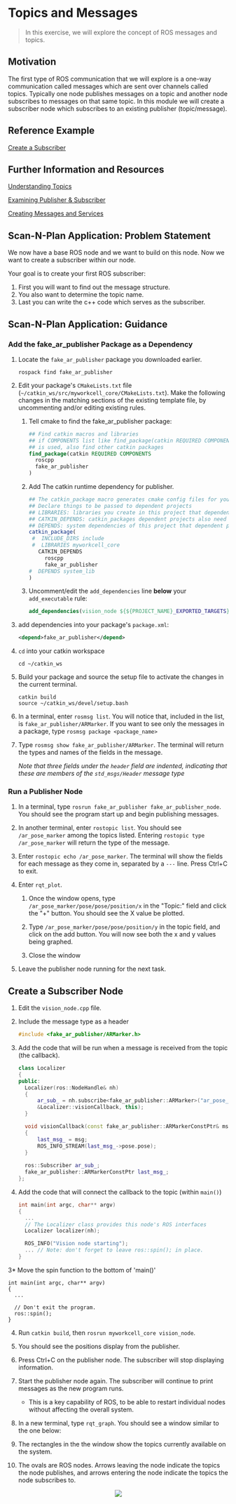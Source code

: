 # Topics and Messages
>In this exercise, we will explore the concept of ROS messages and topics.

## Motivation
The first type of ROS communication that we will explore is a one-way communication called messages which are sent over channels called topics. Typically one node publishes messages on a topic and another node subscribes to messages on that same topic. In this module we will create a subscriber node which subscribes to an existing publisher (topic/message).

## Reference Example

[Create a Subscriber](http://www.ros.org/wiki/ROS/Tutorials/WritingPublisherSubscriber%28c%2B%2B%29)

## Further Information and Resources

[Understanding Topics](http://www.ros.org/wiki/ROS/Tutorials/UnderstandingTopics)

[Examining Publisher & Subscriber](http://www.ros.org/wiki/ROS/Tutorials/ExaminingPublisherSubscriber)

[Creating Messages and Services](http://www.ros.org/wiki/ROS/Tutorials/CreatingMsgAndSrv)

## Scan-N-Plan Application: Problem Statement
We now have a base ROS node and we want to build on this node. Now we want to create a subscriber within our node.

Your goal is to create your first ROS subscriber:
 1. First you will want to find out the message structure.
 2. You also want to determine the topic name.
 3. Last you can write the c++ code which serves as the subscriber.

## Scan-N-Plan Application: Guidance
### Add the fake_ar_publisher Package as a Dependency

1. Locate the `fake_ar_publisher` package you downloaded earlier.

   ```
   rospack find fake_ar_publisher
   ```

2. Edit your package's `CMakeLists.txt` file (`~/catkin_ws/src/myworkcell_core/CMakeLists.txt`).  Make the following changes in the matching sections of the existing template file, by uncommenting and/or editing existing rules.

   1. Tell cmake to find the fake_ar_publisher package:

      ``` cmake
      ## Find catkin macros and libraries
      ## if COMPONENTS list like find_package(catkin REQUIRED COMPONENTS xyz)
      ## is used, also find other catkin packages
      find_package(catkin REQUIRED COMPONENTS 
        roscpp 
        fake_ar_publisher
      )
      ```

   2. Add The catkin runtime dependency for publisher.

      ``` cmake
      ## The catkin_package macro generates cmake config files for your package
      ## Declare things to be passed to dependent projects
      ## LIBRARIES: libraries you create in this project that dependent projects also need
      ## CATKIN_DEPENDS: catkin_packages dependent projects also need
      ## DEPENDS: system dependencies of this project that dependent projects also need
      catkin_package(
       #  INCLUDE_DIRS include
       #  LIBRARIES myworkcell_core
         CATKIN_DEPENDS 
           roscpp 
           fake_ar_publisher
      #  DEPENDS system_lib
      )
      ```

   3. Uncomment/edit the `add_dependencies` line __below__ your `add_executable` rule:
      
      ``` cmake
      add_dependencies(vision_node ${${PROJECT_NAME}_EXPORTED_TARGETS} ${catkin_EXPORTED_TARGETS})
      ```

3. add dependencies into your package's `package.xml`:

   ```xml
   <depend>fake_ar_publisher</depend>
   ```

4. `cd` into your catkin workspace

   ```
   cd ~/catkin_ws
   ```

5. Build your package and source the setup file to activate the changes in the current terminal.

   ```
   catkin build
   source ~/catkin_ws/devel/setup.bash
   ```

7. In a terminal, enter `rosmsg list`.  You will notice that, included in the list, is `fake_ar_publisher/ARMarker`.  If you want to see only the messages in a package, type `rosmsg package <package_name>`

8. Type `rosmsg show fake_ar_publisher/ARMarker`.  The terminal will return the types and names of the fields in the message.

   *Note that three fields under the `header` field are indented, indicating that these are members of the `std_msgs/Header` message type*

### Run a Publisher Node

1. In a terminal, type `rosrun fake_ar_publisher fake_ar_publisher_node`. You should see the program start up and begin publishing messages.

2. In another terminal, enter `rostopic list`.  You should see `/ar_pose_marker` among the topics listed. Entering `rostopic type /ar_pose_marker` will return the type of the message.

3. Enter `rostopic echo /ar_pose_marker`. The terminal will show the fields for each message as they come in, separated by a `---` line.  Press Ctrl+C to exit.

4. Enter `rqt_plot`.

   1. Once the window opens, type `/ar_pose_marker/pose/pose/position/x` in the "Topic:" field and click the "+" button. You should see the X value be plotted.

   2. Type `/ar_pose_marker/pose/pose/position/y` in the topic field, and click on the add button.  You will now see both the x and y values being graphed.

   3. Close the window

5. Leave the publisher node running for the next task.

## Create a Subscriber Node
1. Edit the `vision_node.cpp` file.

2. Include the message type as a header

   ``` c++
   #include <fake_ar_publisher/ARMarker.h>
   ```

2. Add the code that will be run when a message is received from the topic (the callback). 

   ``` c++
   class Localizer
   {
   public:
     Localizer(ros::NodeHandle& nh)
     {
         ar_sub_ = nh.subscribe<fake_ar_publisher::ARMarker>("ar_pose_marker", 1, 
         &Localizer::visionCallback, this);
     }

     void visionCallback(const fake_ar_publisher::ARMarkerConstPtr& msg)
     {
         last_msg_ = msg;
         ROS_INFO_STREAM(last_msg_->pose.pose);
     }
  
     ros::Subscriber ar_sub_;
     fake_ar_publisher::ARMarkerConstPtr last_msg_;
   };
   ```

3. Add the code that will connect the callback to the topic (within `main()`)

   ``` c++
   int main(int argc, char** argv)
   {
     ...
     // The Localizer class provides this node's ROS interfaces
     Localizer localizer(nh);

     ROS_INFO("Vision node starting");
     ... // Note: don't forget to leave ros::spin(); in place.
   }
   ```
   
3* Move the spin function to the bottom of 'main()'
   ```
   int main(int argc, char** argv)
   {
     ...
     
     // Don't exit the program.
     ros::spin();
   }
   ```
4. Run `catkin build`, then `rosrun myworkcell_core vision_node`.

5. You should see the positions display from the publisher.

6. Press Ctrl+C on the publisher node.  The subscriber will stop displaying information.

7. Start the publisher node again. The subscriber will continue to print messages as the new program runs.

   * This is a key capability of ROS, to be able to restart individual nodes without affecting the overall system.

8. In a new terminal, type `rqt_graph`. You should see a window similar to the one below:

9. The rectangles in the the window show the topics currently available on the system.

10. The ovals are ROS nodes.  Arrows leaving the node indicate the topics the node publishes, and arrows entering the node indicate the topics the node subscribes to.

<p align="center"><img src=http://aeswiki.datasys.swri.edu/rositraining/Exercises/1.6?action=AttachFile&do=get&target=1.png /></p>
